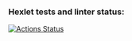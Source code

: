 ### Hexlet tests and linter status:
[![Actions Status](https://github.com/Savin20153/python-project-83/actions/workflows/hexlet-check.yml/badge.svg)](https://github.com/Savin20153/python-project-83/actions)